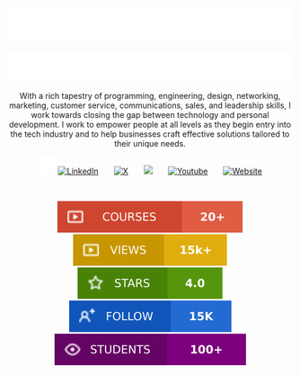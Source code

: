 
<p align="center">
  <a href="https://github.com/angelngele">
  <img src="./images/name.svg" alt="Angel Ngele" /></a> 
</p>

<p align="center">
  <a href="https://github.com/angelngele">
    <img src="./images/edit.svg" /></a>
</p>

<p align="center">
With a rich tapestry of programming, engineering, design, networking, marketing, customer service, communications, sales, and leadership skills, I work towards closing the gap between technology and personal development. I work to empower people at all levels as they begin entry into the tech industry and to help businesses craft effective solutions tailored to their unique needs.
</p>

<!-- Social icons section -->
<p align="center">
  <a href="https://www.instagram.com/theangelngele"><img width="32px" alt="Instagram" title="Instagram" src="./images/instagram.svg"/></a>
  <a href="https://www.linkedin.com/in/theangelngele/"><img width="32px" alt="LinkedIn" title="LinkedIn" src="https://i.imgur.com/yRpa1dQ.png"/></a>
  &#8287;&#8287;&#8287;&#8287;&#8287;
  <a href="https://x.com/theangelngele"><img width="32px" alt="X" title="X" src="https://i.imgur.com/AixJgnm.png"/></a>
  &#8287;&#8287;&#8287;&#8287;&#8287;
  <a href="https://bit.ly/thesearchover" alt="Discord" title="SearchOver Discord Community"><img width="32px" src="https://i.imgur.com/OViZO8J.png"/></a>
  &#8287;&#8287;&#8287;&#8287;&#8287;
  <a href="https://www.youtube.com/@theangelngele"><img width="32px" alt="Youtube" title="Youtube" src="https://i.imgur.com/qiXu7b2.png"></a>
  &#8287;&#8287;&#8287;&#8287;&#8287;
  <a href="https://angelngele.github.io/theangelngele/"><img width="32px" alt="Website" title="Portfolio" src="https://i.imgur.com/PpLeD3K.png"/>
</p>

<br/>


<p align="center">
  <a href="https://instagram.com/search.ove">
    <img alt="courses" title="Explore now" src="./images/course.svg"/></a>
  <a href="https://www.youtube.com/@theangelngele">
    <img alt="youtube views" title="YouTube views" src="./images/views.svg"/></a> 
  <a href="https://www.linkedin.com/in/theangelngele">
    <img alt="testimonials" title="Total stars on courses" src="./images/testimonials.svg"/></a>
  <a href="https://linktr.ee/theangelngele">
    <img alt="total social medias" title="Follow me on my socials" src="./images/follow.svg"/></a>
  <a href="https://bit.ly/thesearchover">
    <img alt="students" title="students" src="./images/students.svg"/></a>
</p>

<br/>
